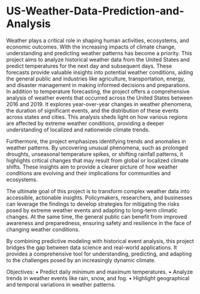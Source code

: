 # US-Weather-Data-Prediction-and-Analysis
Weather plays a critical role in shaping human activities, ecosystems, and economic outcomes. With the increasing impacts of climate change, understanding and predicting weather patterns has become a priority. This project aims to analyze historical weather data from the United States and predict temperatures for the next day and subsequent days. These forecasts provide valuable insights into potential weather conditions, aiding the general public and industries like agriculture, transportation, energy, and disaster management in making informed decisions and preparations.
In addition to temperature forecasting, the project offers a comprehensive analysis of weather events that occurred across the United States between 2016 and 2019. It explores year-over-year changes in weather phenomena, the duration of significant events, and the distribution of these events across states and cities. This analysis sheds light on how various regions are affected by extreme weather conditions, providing a deeper understanding of localized and nationwide climate trends.

Furthermore, the project emphasizes identifying trends and anomalies in weather patterns. By uncovering unusual phenomena, such as prolonged droughts, unseasonal temperature spikes, or shifting rainfall patterns, it highlights critical changes that may result from global or localized climate shifts. These insights aim to provide a clearer picture of how weather conditions are evolving and their implications for communities and ecosystems.

The ultimate goal of this project is to transform complex weather data into accessible, actionable insights. Policymakers, researchers, and businesses can leverage the findings to develop strategies for mitigating the risks posed by extreme weather events and adapting to long-term climatic changes. At the same time, the general public can benefit from improved awareness and preparedness, ensuring safety and resilience in the face of changing weather conditions.

By combining predictive modeling with historical event analysis, this project bridges the gap between data science and real-world applications. It provides a comprehensive tool for understanding, predicting, and adapting to the challenges posed by an increasingly dynamic climate.

Objectives:
•	Predict daily minimum and maximum temperatures.
•	Analyze trends in weather events like rain, snow, and fog.
•	Highlight geographical and temporal variations in weather patterns.

